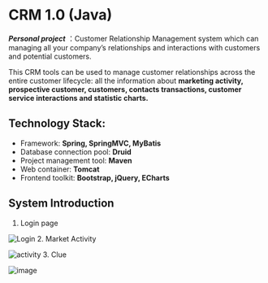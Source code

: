 # CRM 1.0 (Java)
***Personal project*** ：Customer Relationship Management system which can managing all your company’s relationships and interactions with customers and potential customers. 

This CRM tools can be used to manage customer relationships across the entire customer lifecycle: all the information about **marketing activity, prospective customer, customers, contacts transactions, customer service interactions and statistic charts.**

## Technology Stack: 
- Framework: **Spring, SpringMVC, MyBatis**
- Database connection pool: **Druid**
- Project management tool: **Maven**
- Web container: **Tomcat**
- Frontend toolkit: **Bootstrap, jQuery, ECharts**

## System Introduction
1. Login page


![Login](https://user-images.githubusercontent.com/46221024/154696092-f75e905d-a21d-4089-9cbd-5d789ccbf256.JPG)
2. Market Activity


![activity](https://user-images.githubusercontent.com/46221024/154838790-a857ebf8-b990-468c-8a56-fef8a51be50b.JPG)
3. Clue

![image](https://user-images.githubusercontent.com/46221024/154840400-8c834c87-0050-4824-ba80-76432dbe2e95.png)
